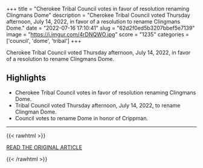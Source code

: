+++
title = "Cherokee Tribal Council votes in favor of resolution renaming Clingmans Dome"
description = "Cherokee Tribal Council voted Thursday afternoon, July 14, 2022, in favor of a resolution to rename Clingmans Dome."
date = "2022-07-16 17:10:41"
slug = "62d2f0ed5b3207bbef5e7139"
image = "https://i.imgur.com/4rDNQWO.jpg"
score = "1235"
categories = ['council', 'dome', 'tribal']
+++

Cherokee Tribal Council voted Thursday afternoon, July 14, 2022, in favor of a resolution to rename Clingmans Dome.

## Highlights

- Cherokee Tribal Council votes in favor of resolution renaming Clingmans Dome.
- Tribal Council voted Thursday afternoon, July 14, 2022, to rename Clingman Dome.
- Council votes to rename Dome in honor of Crippman.

---

{{< rawhtml >}}
  <p class="article-category">
    <a target="_blank" href="https://wlos.com/news/local/cherokee-tribal-council-votes-in-favor-resolution-rename-clingmans-dome-kuwahi-mulberry-place-original-name-department-interior">READ THE ORIGINAL ARTICLE</a>
  </p>
{{< /rawhtml >}}
